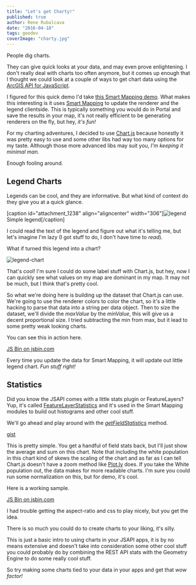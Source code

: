 ```yaml
---
title: "Let's get Charty!"
published: true
author: Rene Rubalcava
date: "2016-04-18"
tags: geodev
coverImage: "charty.jpg"
---
```


People dig charts.

They can give quick looks at your data, and may even prove enlightening. I don't really deal with charts too often anymore, but it comes up enough that I thought we could look at a couple of ways to get chart data using the [ArcGIS API for JavaScript](https://developers.arcgis.com/javascript/).

I figured for this quick demo I'd take [this Smart Mapping demo](https://developers.arcgis.com/javascript/jssamples/smartmapping_classesbycolor.html). What makes this interesting is it uses [Smart Mapping](https://developers.arcgis.com/javascript/jsapi/esri.renderers.smartmapping-amd.html) to update the renderer and the legend clientside. This is typically something you would do in Portal and save the results in your map, it's not really efficient to be generating renderers on the fly, but hey, _it's fun!_

For my charting adventures, I decided to use [Chart.js](http://www.chartjs.org/) because honestly it was pretty easy to use and some other libs had way too many options for my taste. Although those more advanced libs may suit you, _I'm keeping it minimal man._

Enough fooling around.

## Legend Charts

Legends can be cool, and they are informative. But what kind of context do they give you at a quick glance.

[caption id="attachment_1238" align="aligncenter" width="306"]![legend](images/legend.png) Simple legend[/caption]

I could read the text of the legend and figure out what it's telling me, but let's imagine I'm lazy (I got stuff to do, I don't have time to _read_).

What if turned this legend into a chart?

![legend-chart](images/legend-chart.png)

That's cool! I'm sure I could do some label stuff with Chart.js, but hey, now I can quickly see what values on my map are dominant in my map. It may not be much, but I think that's pretty cool.

So what we're doing here is building up the dataset that Chart.js can use. We're going to use the renderer colors to color the chart, so it's a little hacking to parse that data into a string per data object. Then to size the dataset, we'll divide the _maxValue_ by the _minValue_, this will give us a decent proportional size. I tried subtracting the min from max, but it lead to some pretty weak looking charts.

You can see this in action here.

[JS Bin on jsbin.com](http://jsbin.com/nenoga/3/embed?output)

Every time you update the data for Smart Mapping, it will update out little legend chart. _Fun stuff right!_

## Statistics

Did you know the JSAPI comes with a little stats plugin or FeatureLayers? Yup, it's called [FeatureLayerStatistics](https://developers.arcgis.com/javascript/jsapi/featurelayerstatistics-amd.html) and it's used in the Smart Mapping modules to build out histograms and other cool stuff.

We'll go ahead and play around with the _[getFieldStatistics](https://developers.arcgis.com/javascript/jsapi/featurelayerstatistics-amd.html#getfieldstatistics)_ method.

[gist](https://gist.github.com/odoe/95908b248a87a009e82f2a70d6388b1d.js)

This is pretty simple. You get a handful of field stats back, but I'll just show the average and sum on this chart. Note that including the white population in this chart kind of skews the scaling of the chart and as far as I can tell Chart.js doesn't have a zoom method like [Plot.ly](https://plot.ly/) does. If you take the White population out, the data makes for more readable charts. I'm sure you could run some normalization on this, but for demo, it's cool.

Here is a working sample.

[JS Bin on jsbin.com](http://jsbin.com/xuvajo/2/embed?output)

I had trouble getting the aspect-ratio and css to play nicely, but you get the idea.

There is so much you could do to create charts to your liking, it's silly.

This is just a basic intro to using charts in your JSAPI apps, it is by no means extensive and doesn't take into consideration some other cool stuff you could probably do by combining the REST API stats with the Geometry Engine to do some really cool stuff.

So try making some charts tied to your data in your apps and get that _wow factor!_
